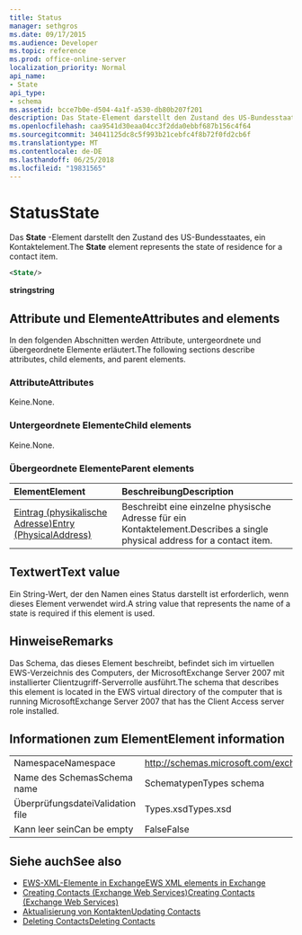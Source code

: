 ```yaml
---
title: Status
manager: sethgros
ms.date: 09/17/2015
ms.audience: Developer
ms.topic: reference
ms.prod: office-online-server
localization_priority: Normal
api_name:
- State
api_type:
- schema
ms.assetid: bcce7b0e-d504-4a1f-a530-db80b207f201
description: Das State-Element darstellt den Zustand des US-Bundesstaates, ein Kontaktelement.
ms.openlocfilehash: caa9541d30eaa04cc3f2dda0ebbf687b156c4f64
ms.sourcegitcommit: 34041125dc8c5f993b21cebfc4f8b72f0fd2cb6f
ms.translationtype: MT
ms.contentlocale: de-DE
ms.lasthandoff: 06/25/2018
ms.locfileid: "19831565"
---
```

# <a name="state"></a><span data-ttu-id="8d2c8-103">Status</span><span class="sxs-lookup"><span data-stu-id="8d2c8-103">State</span></span>

<span data-ttu-id="8d2c8-104">Das **State** -Element darstellt den Zustand des US-Bundesstaates, ein Kontaktelement.</span><span class="sxs-lookup"><span data-stu-id="8d2c8-104">The **State** element represents the state of residence for a contact item.</span></span> 
  
```xml
<State/>
```

<span data-ttu-id="8d2c8-105">**string**</span><span class="sxs-lookup"><span data-stu-id="8d2c8-105">**string**</span></span>

## <a name="attributes-and-elements"></a><span data-ttu-id="8d2c8-106">Attribute und Elemente</span><span class="sxs-lookup"><span data-stu-id="8d2c8-106">Attributes and elements</span></span>

<span data-ttu-id="8d2c8-107">In den folgenden Abschnitten werden Attribute, untergeordnete und übergeordnete Elemente erläutert.</span><span class="sxs-lookup"><span data-stu-id="8d2c8-107">The following sections describe attributes, child elements, and parent elements.</span></span>
  
### <a name="attributes"></a><span data-ttu-id="8d2c8-108">Attribute</span><span class="sxs-lookup"><span data-stu-id="8d2c8-108">Attributes</span></span>

<span data-ttu-id="8d2c8-109">Keine.</span><span class="sxs-lookup"><span data-stu-id="8d2c8-109">None.</span></span>
  
### <a name="child-elements"></a><span data-ttu-id="8d2c8-110">Untergeordnete Elemente</span><span class="sxs-lookup"><span data-stu-id="8d2c8-110">Child elements</span></span>

<span data-ttu-id="8d2c8-111">Keine.</span><span class="sxs-lookup"><span data-stu-id="8d2c8-111">None.</span></span>
  
### <a name="parent-elements"></a><span data-ttu-id="8d2c8-112">Übergeordnete Elemente</span><span class="sxs-lookup"><span data-stu-id="8d2c8-112">Parent elements</span></span>

|<span data-ttu-id="8d2c8-113">**Element**</span><span class="sxs-lookup"><span data-stu-id="8d2c8-113">**Element**</span></span>|<span data-ttu-id="8d2c8-114">**Beschreibung**</span><span class="sxs-lookup"><span data-stu-id="8d2c8-114">**Description**</span></span>|
|:-----|:-----|
|[<span data-ttu-id="8d2c8-115">Eintrag (physikalische Adresse)</span><span class="sxs-lookup"><span data-stu-id="8d2c8-115">Entry (PhysicalAddress)</span></span>](entry-physicaladdress.md) <br/> |<span data-ttu-id="8d2c8-116">Beschreibt eine einzelne physische Adresse für ein Kontaktelement.</span><span class="sxs-lookup"><span data-stu-id="8d2c8-116">Describes a single physical address for a contact item.</span></span>  <br/> |
   
## <a name="text-value"></a><span data-ttu-id="8d2c8-117">Textwert</span><span class="sxs-lookup"><span data-stu-id="8d2c8-117">Text value</span></span>

<span data-ttu-id="8d2c8-118">Ein String-Wert, der den Namen eines Status darstellt ist erforderlich, wenn dieses Element verwendet wird.</span><span class="sxs-lookup"><span data-stu-id="8d2c8-118">A string value that represents the name of a state is required if this element is used.</span></span>
  
## <a name="remarks"></a><span data-ttu-id="8d2c8-119">Hinweise</span><span class="sxs-lookup"><span data-stu-id="8d2c8-119">Remarks</span></span>

<span data-ttu-id="8d2c8-120">Das Schema, das dieses Element beschreibt, befindet sich im virtuellen EWS-Verzeichnis des Computers, der MicrosoftExchange Server 2007 mit installierter Clientzugriff-Serverrolle ausführt.</span><span class="sxs-lookup"><span data-stu-id="8d2c8-120">The schema that describes this element is located in the EWS virtual directory of the computer that is running MicrosoftExchange Server 2007 that has the Client Access server role installed.</span></span>
  
## <a name="element-information"></a><span data-ttu-id="8d2c8-121">Informationen zum Element</span><span class="sxs-lookup"><span data-stu-id="8d2c8-121">Element information</span></span>

|||
|:-----|:-----|
|<span data-ttu-id="8d2c8-122">Namespace</span><span class="sxs-lookup"><span data-stu-id="8d2c8-122">Namespace</span></span>  <br/> |http://schemas.microsoft.com/exchange/services/2006/types  <br/> |
|<span data-ttu-id="8d2c8-123">Name des Schemas</span><span class="sxs-lookup"><span data-stu-id="8d2c8-123">Schema name</span></span>  <br/> |<span data-ttu-id="8d2c8-124">Schematypen</span><span class="sxs-lookup"><span data-stu-id="8d2c8-124">Types schema</span></span>  <br/> |
|<span data-ttu-id="8d2c8-125">Überprüfungsdatei</span><span class="sxs-lookup"><span data-stu-id="8d2c8-125">Validation file</span></span>  <br/> |<span data-ttu-id="8d2c8-126">Types.xsd</span><span class="sxs-lookup"><span data-stu-id="8d2c8-126">Types.xsd</span></span>  <br/> |
|<span data-ttu-id="8d2c8-127">Kann leer sein</span><span class="sxs-lookup"><span data-stu-id="8d2c8-127">Can be empty</span></span>  <br/> |<span data-ttu-id="8d2c8-128">False</span><span class="sxs-lookup"><span data-stu-id="8d2c8-128">False</span></span>  <br/> |
   
## <a name="see-also"></a><span data-ttu-id="8d2c8-129">Siehe auch</span><span class="sxs-lookup"><span data-stu-id="8d2c8-129">See also</span></span>

- [<span data-ttu-id="8d2c8-130">EWS-XML-Elemente in Exchange</span><span class="sxs-lookup"><span data-stu-id="8d2c8-130">EWS XML elements in Exchange</span></span>](ews-xml-elements-in-exchange.md)
- [<span data-ttu-id="8d2c8-131">Creating Contacts (Exchange Web Services)</span><span class="sxs-lookup"><span data-stu-id="8d2c8-131">Creating Contacts (Exchange Web Services)</span></span>](http://msdn.microsoft.com/library/4845917e-70d1-481c-bbd7-011ec6571789%28Office.15%29.aspx)
- [<span data-ttu-id="8d2c8-132">Aktualisierung von Kontakten</span><span class="sxs-lookup"><span data-stu-id="8d2c8-132">Updating Contacts</span></span>](http://msdn.microsoft.com/library/9a865953-b94a-4229-b632-2dee433314be%28Office.15%29.aspx)
- [<span data-ttu-id="8d2c8-133">Deleting Contacts</span><span class="sxs-lookup"><span data-stu-id="8d2c8-133">Deleting Contacts</span></span>](http://msdn.microsoft.com/library/fcc3dc84-cd3e-455e-a1a7-ae6921c9b588%28Office.15%29.aspx)

